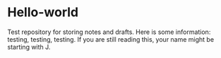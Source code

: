 # Hello-world
Test repository for storing notes and drafts.
Here is some information: testing, testing, testing.
If you are still reading this, your name might be starting with J.
